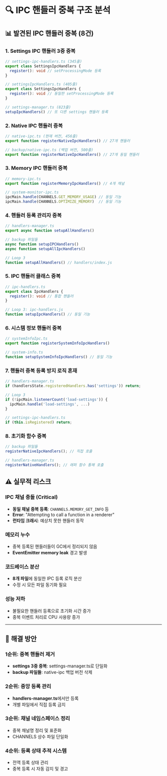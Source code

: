 # 🔍 **IPC 핸들러 중복 구조 분석**

## 📊 **발견된 IPC 핸들러 중복 (8건)**

### **1. Settings IPC 핸들러 3중 중복**
```typescript
// settings-ipc-handlers.ts (345줄)
export class SettingsIpcHandlers {
  register(): void // setProcessingMode 등록
}

// settingsIpcHandlers.ts (405줄) 
export class SettingsIpcHandlers {
  register(): void // 동일한 setProcessingMode 등록
}

// settings-manager.ts (823줄)
setupIpcHandlers() // 또 다른 settings 핸들러 등록
```

### **2. Native IPC 핸들러 중복**
```typescript
// native-ipc.ts (현재 버전, 456줄)
export function registerNativeIpcHandlers() // 27개 핸들러

// backup/native-ipc.ts (백업 버전, 500줄)
export function registerNativeIpcHandlers() // 27개 동일 핸들러
```

### **3. Memory IPC 핸들러 중복**
```typescript
// memory-ipc.ts
export function registerMemoryIpcHandlers() // 4개 채널

// system-monitor-ipc.ts
ipcMain.handle(CHANNELS.GET_MEMORY_USAGE) // 동일 기능
ipcMain.handle(CHANNELS.OPTIMIZE_MEMORY)  // 동일 기능
```

### **4. 핸들러 등록 관리자 중복**
```typescript
// handlers-manager.ts
export async function setupAllHandlers()

// backup 파일들
async function setupIPCHandlers()  
async function setupAllIpcHandlers()

// Loop 3
function setupAllHandlers() // handlers/index.js
```

### **5. IPC 핸들러 클래스 중복**
```typescript
// ipc-handlers.ts
export class IpcHandlers {
  register(): void // 통합 핸들러
}

// Loop 3: ipc-handlers.js  
function setupIpcHandlers() // 동일 기능
```

### **6. 시스템 정보 핸들러 중복**
```typescript
// systemInfoIpc.ts
export function registerSystemInfoIpcHandlers()

// system-info.ts
function setupSystemInfoIpcHandlers() // 동일 기능
```

### **7. 핸들러 중복 등록 방지 로직 혼재**
```typescript
// handlers-manager.ts
if (handlersState.registeredHandlers.has('settings')) return;

// Loop 3
if (!ipcMain.listenerCount('load-settings')) {
  ipcMain.handle('load-settings', ...)
}

// settings-ipc-handlers.ts
if (this.isRegistered) return;
```

### **8. 초기화 함수 중복**
```typescript
// backup 파일들
registerNativeIpcHandlers(); // 직접 호출

// handlers-manager.ts  
registerNativeHandlers(); // 래퍼 함수 통해 호출
```

## ⚠️ **실무적 리스크**

### **IPC 채널 충돌 (Critical)**
- **동일 채널 중복 등록**: `CHANNELS.MEMORY_GET_INFO` 등
- **Error**: "Attempting to call a function in a renderer" 
- **런타임 크래시**: 예상치 못한 핸들러 동작

### **메모리 누수**
- 중복 등록된 핸들러들이 GC에서 정리되지 않음
- **EventEmitter memory leak** 경고 발생

### **코드베이스 분산**
- **8개 파일**에 동일한 IPC 등록 로직 분산
- 수정 시 모든 파일 동기화 필요

### **성능 저하**  
- 불필요한 핸들러 등록으로 초기화 시간 증가
- 중복 이벤트 처리로 CPU 사용량 증가

---

## 🔧 **해결 방안**

### **1순위: 중복 핸들러 제거**
- **settings 3중 중복**: settings-manager.ts로 단일화
- **backup 파일들**: native-ipc 백업 버전 삭제

### **2순위: 중앙 등록 관리**
- **handlers-manager.ts**에서만 등록
- 개별 파일에서 직접 등록 금지

### **3순위: 채널 네임스페이스 정리**
- 중복 채널명 정리 및 표준화
- CHANNELS 상수 파일 단일화

### **4순위: 등록 상태 추적 시스템**
- 전역 등록 상태 관리
- 중복 등록 시 자동 감지 및 경고
